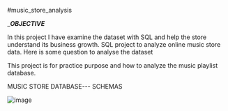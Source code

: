 #music_store_analysis	

______________OBJECTIVE_____________

In this project I have examine the dataset with SQL and help the store understand its business growth.
SQL project to analyze online music store data. Here is some question to analyse the dataset

This project is for practice purpose and how to analyze the music playlist database.


MUSIC STORE DATABASE--- SCHEMAS

![image](https://github.com/palak-pandey15/music_store_analysis/assets/151830619/bda8d94a-1838-4a48-aa94-eda5ce340522)


